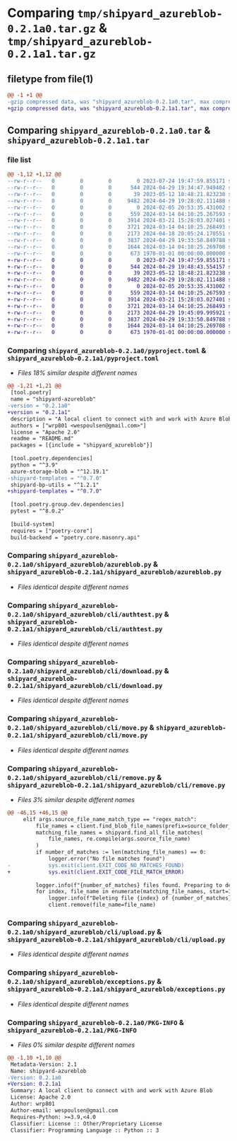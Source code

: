 # Comparing `tmp/shipyard_azureblob-0.2.1a0.tar.gz` & `tmp/shipyard_azureblob-0.2.1a1.tar.gz`

## filetype from file(1)

```diff
@@ -1 +1 @@
-gzip compressed data, was "shipyard_azureblob-0.2.1a0.tar", max compression
+gzip compressed data, was "shipyard_azureblob-0.2.1a1.tar", max compression
```

## Comparing `shipyard_azureblob-0.2.1a0.tar` & `shipyard_azureblob-0.2.1a1.tar`

### file list

```diff
@@ -1,12 +1,12 @@
--rw-r--r--   0        0        0        0 2023-07-24 19:47:59.855171 shipyard_azureblob-0.2.1a0/README.md
--rw-r--r--   0        0        0      544 2024-04-29 19:34:47.949482 shipyard_azureblob-0.2.1a0/pyproject.toml
--rw-r--r--   0        0        0       39 2023-05-12 18:48:21.823238 shipyard_azureblob-0.2.1a0/shipyard_azureblob/__init__.py
--rw-r--r--   0        0        0     9482 2024-04-29 19:28:02.111488 shipyard_azureblob-0.2.1a0/shipyard_azureblob/azureblob.py
--rw-r--r--   0        0        0        0 2024-02-05 20:53:35.431002 shipyard_azureblob-0.2.1a0/shipyard_azureblob/cli/__init__.py
--rw-r--r--   0        0        0      559 2024-03-14 04:10:25.267593 shipyard_azureblob-0.2.1a0/shipyard_azureblob/cli/authtest.py
--rw-r--r--   0        0        0     3914 2024-03-21 15:28:03.027401 shipyard_azureblob-0.2.1a0/shipyard_azureblob/cli/download.py
--rw-r--r--   0        0        0     3721 2024-03-14 04:10:25.268493 shipyard_azureblob-0.2.1a0/shipyard_azureblob/cli/move.py
--rw-r--r--   0        0        0     2173 2024-04-18 20:05:24.170551 shipyard_azureblob-0.2.1a0/shipyard_azureblob/cli/remove.py
--rw-r--r--   0        0        0     3837 2024-04-29 19:33:50.849788 shipyard_azureblob-0.2.1a0/shipyard_azureblob/cli/upload.py
--rw-r--r--   0        0        0     1644 2024-03-14 04:10:25.269708 shipyard_azureblob-0.2.1a0/shipyard_azureblob/exceptions.py
--rw-r--r--   0        0        0      673 1970-01-01 00:00:00.000000 shipyard_azureblob-0.2.1a0/PKG-INFO
+-rw-r--r--   0        0        0        0 2023-07-24 19:47:59.855171 shipyard_azureblob-0.2.1a1/README.md
+-rw-r--r--   0        0        0      544 2024-04-29 19:48:43.554157 shipyard_azureblob-0.2.1a1/pyproject.toml
+-rw-r--r--   0        0        0       39 2023-05-12 18:48:21.823238 shipyard_azureblob-0.2.1a1/shipyard_azureblob/__init__.py
+-rw-r--r--   0        0        0     9482 2024-04-29 19:28:02.111488 shipyard_azureblob-0.2.1a1/shipyard_azureblob/azureblob.py
+-rw-r--r--   0        0        0        0 2024-02-05 20:53:35.431002 shipyard_azureblob-0.2.1a1/shipyard_azureblob/cli/__init__.py
+-rw-r--r--   0        0        0      559 2024-03-14 04:10:25.267593 shipyard_azureblob-0.2.1a1/shipyard_azureblob/cli/authtest.py
+-rw-r--r--   0        0        0     3914 2024-03-21 15:28:03.027401 shipyard_azureblob-0.2.1a1/shipyard_azureblob/cli/download.py
+-rw-r--r--   0        0        0     3721 2024-03-14 04:10:25.268493 shipyard_azureblob-0.2.1a1/shipyard_azureblob/cli/move.py
+-rw-r--r--   0        0        0     2173 2024-04-29 19:45:09.995921 shipyard_azureblob-0.2.1a1/shipyard_azureblob/cli/remove.py
+-rw-r--r--   0        0        0     3837 2024-04-29 19:33:50.849788 shipyard_azureblob-0.2.1a1/shipyard_azureblob/cli/upload.py
+-rw-r--r--   0        0        0     1644 2024-03-14 04:10:25.269708 shipyard_azureblob-0.2.1a1/shipyard_azureblob/exceptions.py
+-rw-r--r--   0        0        0      673 1970-01-01 00:00:00.000000 shipyard_azureblob-0.2.1a1/PKG-INFO
```

### Comparing `shipyard_azureblob-0.2.1a0/pyproject.toml` & `shipyard_azureblob-0.2.1a1/pyproject.toml`

 * *Files 18% similar despite different names*

```diff
@@ -1,21 +1,21 @@
 [tool.poetry]
 name = "shipyard-azureblob"
-version = "0.2.1a0"
+version = "0.2.1a1"
 description = "A local client to connect with and work with Azure Blob"
 authors = ["wrp801 <wespoulsen@gmail.com>"]
 license = "Apache 2.0"
 readme = "README.md"
 packages = [{include = "shipyard_azureblob"}]
 
 [tool.poetry.dependencies]
 python = "^3.9"
 azure-storage-blob = "^12.19.1"
-shipyard-templates = "^0.7.0"
 shipyard-bp-utils = "^1.2.1"
+shipyard-templates = "^0.7.0"
 
 [tool.poetry.group.dev.dependencies]
 pytest = "^8.0.2"
 
 [build-system]
 requires = ["poetry-core"]
 build-backend = "poetry.core.masonry.api"
```

### Comparing `shipyard_azureblob-0.2.1a0/shipyard_azureblob/azureblob.py` & `shipyard_azureblob-0.2.1a1/shipyard_azureblob/azureblob.py`

 * *Files identical despite different names*

### Comparing `shipyard_azureblob-0.2.1a0/shipyard_azureblob/cli/authtest.py` & `shipyard_azureblob-0.2.1a1/shipyard_azureblob/cli/authtest.py`

 * *Files identical despite different names*

### Comparing `shipyard_azureblob-0.2.1a0/shipyard_azureblob/cli/download.py` & `shipyard_azureblob-0.2.1a1/shipyard_azureblob/cli/download.py`

 * *Files identical despite different names*

### Comparing `shipyard_azureblob-0.2.1a0/shipyard_azureblob/cli/move.py` & `shipyard_azureblob-0.2.1a1/shipyard_azureblob/cli/move.py`

 * *Files identical despite different names*

### Comparing `shipyard_azureblob-0.2.1a0/shipyard_azureblob/cli/remove.py` & `shipyard_azureblob-0.2.1a1/shipyard_azureblob/cli/remove.py`

 * *Files 3% similar despite different names*

```diff
@@ -46,15 +46,15 @@
     elif args.source_file_name_match_type == "regex_match":
         file_names = client.find_blob_file_names(prefix=source_folder_name)
         matching_file_names = shipyard.find_all_file_matches(
             file_names, re.compile(args.source_file_name)
         )
         if number_of_matches := len(matching_file_names) == 0:
             logger.error("No file matches found")
-            sys.exit(client.EXIT_CODE_NO_MATCHES_FOUND)
+            sys.exit(client.EXIT_CODE_FILE_MATCH_ERROR)
 
         logger.info(f"{number_of_matches} files found. Preparing to delete...")
         for index, file_name in enumerate(matching_file_names, start=1):
             logger.info(f"Deleting file {index} of {number_of_matches}")
             client.remove(file_name=file_name)
```

### Comparing `shipyard_azureblob-0.2.1a0/shipyard_azureblob/cli/upload.py` & `shipyard_azureblob-0.2.1a1/shipyard_azureblob/cli/upload.py`

 * *Files identical despite different names*

### Comparing `shipyard_azureblob-0.2.1a0/shipyard_azureblob/exceptions.py` & `shipyard_azureblob-0.2.1a1/shipyard_azureblob/exceptions.py`

 * *Files identical despite different names*

### Comparing `shipyard_azureblob-0.2.1a0/PKG-INFO` & `shipyard_azureblob-0.2.1a1/PKG-INFO`

 * *Files 0% similar despite different names*

```diff
@@ -1,10 +1,10 @@
 Metadata-Version: 2.1
 Name: shipyard-azureblob
-Version: 0.2.1a0
+Version: 0.2.1a1
 Summary: A local client to connect with and work with Azure Blob
 License: Apache 2.0
 Author: wrp801
 Author-email: wespoulsen@gmail.com
 Requires-Python: >=3.9,<4.0
 Classifier: License :: Other/Proprietary License
 Classifier: Programming Language :: Python :: 3
```

